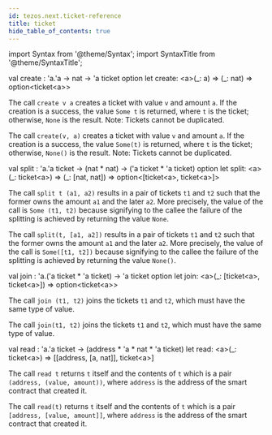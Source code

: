 ```yaml
---
id: tezos.next.ticket-reference
title: ticket
hide_table_of_contents: true
---
```

import Syntax from '@theme/Syntax';
import SyntaxTitle from '@theme/SyntaxTitle';



<SyntaxTitle syntax="cameligo">
val create : &#39;a.&#39;a -&gt; nat -&gt; &#39;a ticket option
</SyntaxTitle>
<SyntaxTitle syntax="jsligo">
let create: &lt;a&gt;(&#95;: a) =&gt; (&#95;: nat) =&gt; option&lt;ticket&lt;a&gt;&gt;
</SyntaxTitle>
<Syntax syntax="cameligo">

The call `create v a` creates a ticket with value `v` and
        amount `a`. If the creation is a success, the value `Some t` is
        returned, where `t` is the ticket; otherwise, `None` is the
        result. Note: Tickets cannot be duplicated.

</Syntax>

<Syntax syntax="jsligo">

The call `create(v, a)` creates a ticket with value `v` and
        amount `a`. If the creation is a success, the value `Some(t)` is
        returned, where `t` is the ticket; otherwise, `None()` is the
        result. Note: Tickets cannot be duplicated.

</Syntax>


<SyntaxTitle syntax="cameligo">
val split : &#39;a.&#39;a ticket -&gt; (nat * nat) -&gt; (&#39;a ticket * &#39;a ticket) option
</SyntaxTitle>
<SyntaxTitle syntax="jsligo">
let split: &lt;a&gt;(&#95;: ticket&lt;a&gt;) =&gt; (&#95;: [nat, nat]) =&gt; option&lt;[ticket&lt;a&gt;, ticket&lt;a&gt;]&gt;
</SyntaxTitle>
<Syntax syntax="cameligo">

The call `split t (a1, a2)` results in a pair of tickets
        `t1` and `t2` such that the former owns the amount `a1` and the
        later `a2`. More precisely, the value of the call is
        `Some (t1, t2)` because signifying to the callee the failure of
        the splitting is achieved by returning the value `None`.

</Syntax>

<Syntax syntax="jsligo">

The call `split(t, [a1, a2])` results in a pair of tickets
        `t1` and `t2` such that the former owns the amount `a1` and the
        later `a2`. More precisely, the value of the call is
        `Some([t1, t2])` because signifying to the callee the failure of
        the splitting is achieved by returning the value `None()`.

</Syntax>


<SyntaxTitle syntax="cameligo">
val join : &#39;a.(&#39;a ticket * &#39;a ticket) -&gt; &#39;a ticket option
</SyntaxTitle>
<SyntaxTitle syntax="jsligo">
let join: &lt;a&gt;(&#95;: [ticket&lt;a&gt;, ticket&lt;a&gt;]) =&gt; option&lt;ticket&lt;a&gt;&gt;
</SyntaxTitle>
<Syntax syntax="cameligo">

The call `join (t1, t2)` joins the tickets `t1` and
        `t2`, which must have the same type of value.

</Syntax>

<Syntax syntax="jsligo">

The call `join(t1, t2)` joins the tickets `t1` and
        `t2`, which must have the same type of value.

</Syntax>


<SyntaxTitle syntax="cameligo">
val read : &#39;a.&#39;a ticket -&gt; (address * &#39;a * nat * &#39;a ticket)
</SyntaxTitle>
<SyntaxTitle syntax="jsligo">
let read: &lt;a&gt;(&#95;: ticket&lt;a&gt;) =&gt; [[address, [a, nat]], ticket&lt;a&gt;]
</SyntaxTitle>
<Syntax syntax="cameligo">

The call `read t` returns `t` itself and the contents of
        `t` which is a pair `(address, (value, amount))`, where `address` is
        the address of the smart contract that created it.

</Syntax>

<Syntax syntax="jsligo">

The call `read(t)` returns `t` itself and the contents of
        `t` which is a pair `[address, [value, amount]]`, where `address` is
        the address of the smart contract that created it.

</Syntax>
